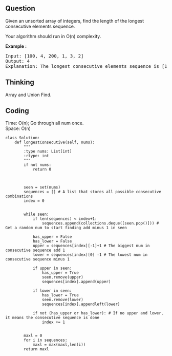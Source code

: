 ## Question
Given an unsorted array of integers, find the length of the longest consecutive elements sequence.<br>

Your algorithm should run in O(n) complexity.

**Example :**   
<pre>
Input: [100, 4, 200, 1, 3, 2]
Output: 4
Explanation: The longest consecutive elements sequence is [1, 2, 3, 4]. Therefore its length is 4.
</pre>

## Thinking
Array and Union Find.

## Coding
Time: O(n); Go through all num once.<br>
Space: O(n)
```python3
class Solution:
    def longestConsecutive(self, nums):
        """
        :type nums: List[int]
        :rtype: int
        """
        if not nums:
            return 0
        
        
        
        seen = set(nums)
        sequences = [] # A list that stores all possible consecutive combinations
        index = 0
        
        
        while seen:
            if len(sequences) < index+1:
                sequences.append(collections.deque([seen.pop()])) # Get a random num to start finding add minus 1 in seen
            
            has_upper = False 
            has_lower = False
            upper = sequences[index][-1]+1 # The biggest num in consecutive sequence add 1
            lower = sequences[index][0] -1 # The lowest num in consecutive sequence minus 1
            
            if upper in seen:
                has_upper = True
                seen.remove(upper)
                sequences[index].append(upper)
                
            if lower in seen:
                has_lower = True
                seen.remove(lower)
                sequences[index].appendleft(lower)
                
            if not (has_upper or has_lower): # If no upper and lower, it means the consecutive sequence is done
                index += 1 
            
                    
        maxl = 0
        for i in sequences:
            maxl = max(maxl,len(i))
        return maxl
```


